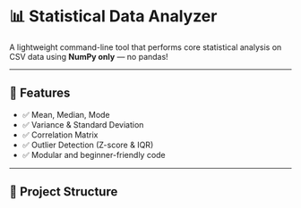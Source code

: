 # 📊 Statistical Data Analyzer

A lightweight command-line tool that performs core statistical analysis on CSV data using **NumPy only** — no pandas!

---

## 🚀 Features

- ✅ Mean, Median, Mode
- ✅ Variance & Standard Deviation
- ✅ Correlation Matrix
- ✅ Outlier Detection (Z-score & IQR)
- ✅ Modular and beginner-friendly code

---

## 📁 Project Structure

